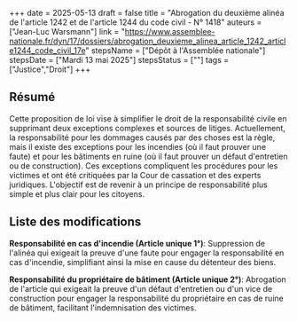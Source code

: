 +++
date = 2025-05-13
draft = false
title = "Abrogation du deuxième alinéa de l'article 1242 et de l'article 1244 du code civil - N° 1418"
auteurs = ["Jean-Luc Warsmann"]
link = "https://www.assemblee-nationale.fr/dyn/17/dossiers/abrogation_deuxieme_alinea_article_1242_article1244_code_civil_17e"
stepsName = ["Dépôt à l'Assemblée nationale"]
stepsDate = ["Mardi 13 mai 2025"]
stepsStatus = [""]
tags = ["Justice","Droit"]
+++

## Résumé

Cette proposition de loi vise à simplifier le droit de la responsabilité civile en supprimant deux exceptions complexes et sources de litiges. Actuellement, la responsabilité pour les dommages causés par des choses est la règle, mais il existe des exceptions pour les incendies (où il faut prouver une faute) et pour les bâtiments en ruine (où il faut prouver un défaut d'entretien ou de construction). Ces exceptions compliquent les procédures pour les victimes et ont été critiquées par la Cour de cassation et des experts juridiques. L'objectif est de revenir à un principe de responsabilité plus simple et plus clair pour les citoyens.

## Liste des modifications

**Responsabilité en cas d'incendie (Article unique 1°)**: Suppression de l'alinéa qui exigeait la preuve d'une faute pour engager la responsabilité en cas d'incendie, simplifiant ainsi la mise en cause du détenteur des biens.

**Responsabilité du propriétaire de bâtiment (Article unique 2°)**: Abrogation de l'article qui exigeait la preuve d'un défaut d'entretien ou d'un vice de construction pour engager la responsabilité du propriétaire en cas de ruine de bâtiment, facilitant l'indemnisation des victimes.
